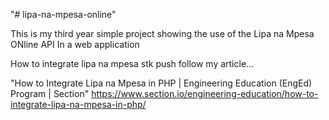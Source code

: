 "# lipa-na-mpesa-online" 

This is my third year simple project showing the use of the Lipa na Mpesa ONline API
In a web application 

How to integrate lipa na mpesa stk push follow my article...

"How to Integrate Lipa na Mpesa in PHP | Engineering Education (EngEd) Program | Section" https://www.section.io/engineering-education/how-to-integrate-lipa-na-mpesa-in-php/
